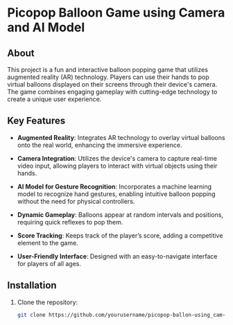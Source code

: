 # Picopop Balloon Game using Camera and AI Model
 
## About
This project is a fun and interactive balloon popping game that utilizes augmented reality (AR) technology. Players can use their hands to pop virtual balloons displayed on their screens through their device's camera. The game combines engaging gameplay with cutting-edge technology to create a unique user experience.

## Key Features
- **Augmented Reality**: Integrates AR technology to overlay virtual balloons onto the real world, enhancing the immersive experience.
  
- **Camera Integration**: Utilizes the device's camera to capture real-time video input, allowing players to interact with virtual objects using their hands.
  
- **AI Model for Gesture Recognition**: Incorporates a machine learning model to recognize hand gestures, enabling intuitive balloon popping without the need for physical controllers.
  
- **Dynamic Gameplay**: Balloons appear at random intervals and positions, requiring quick reflexes to pop them.

- **Score Tracking**: Keeps track of the player’s score, adding a competitive element to the game.

- **User-Friendly Interface**: Designed with an easy-to-navigate interface for players of all ages.

## Installation
1. Clone the repository:
   ```bash
   git clone https://github.com/yourusername/picopop-ballon-using_cam-AI-Model.git
